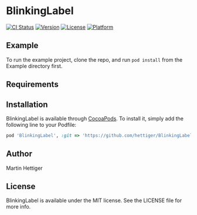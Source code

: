 # BlinkingLabel

[![CI Status](http://img.shields.io/travis/hettiger/BlinkingLabel.svg?style=flat)](https://travis-ci.org/hettiger/BlinkingLabel)
[![Version](https://img.shields.io/cocoapods/v/BlinkingLabel.svg?style=flat)](http://cocoapods.org/pods/BlinkingLabel)
[![License](https://img.shields.io/cocoapods/l/BlinkingLabel.svg?style=flat)](http://cocoapods.org/pods/BlinkingLabel)
[![Platform](https://img.shields.io/cocoapods/p/BlinkingLabel.svg?style=flat)](http://cocoapods.org/pods/BlinkingLabel)

## Example

To run the example project, clone the repo, and run `pod install` from the Example directory first.

## Requirements

## Installation

BlinkingLabel is available through [CocoaPods](http://cocoapods.org). To install
it, simply add the following line to your Podfile:

```ruby
pod 'BlinkingLabel', :git => 'https://github.com/hettiger/BlinkingLabel.git'
```

## Author

Martin Hettiger

## License

BlinkingLabel is available under the MIT license. See the LICENSE file for more info.
